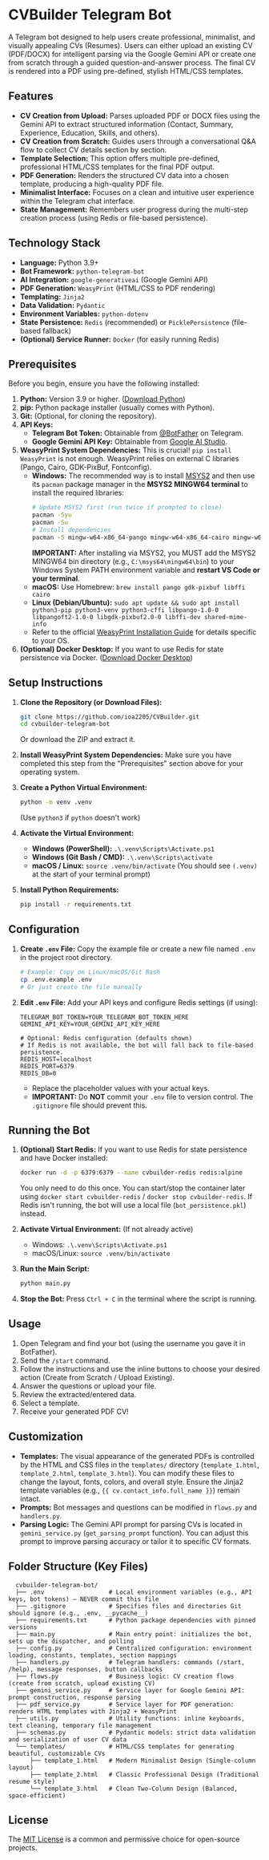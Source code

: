 # CVBuilder Telegram Bot

A Telegram bot designed to help users create professional, minimalist, and visually appealing CVs (Resumes). Users can either upload an existing CV (PDF/DOCX) for intelligent parsing via the Google Gemini API or create one from scratch through a guided question-and-answer process. The final CV is rendered into a PDF using pre-defined, stylish HTML/CSS templates.

## Features

*   **CV Creation from Upload:** Parses uploaded PDF or DOCX files using the Gemini API to extract structured information (Contact, Summary, Experience, Education, Skills, and others).
*   **CV Creation from Scratch:** Guides users through a conversational Q&A flow to collect CV details section by section.
*   **Template Selection:** This option offers multiple pre-defined, professional HTML/CSS templates for the final PDF output.
*   **PDF Generation:** Renders the structured CV data into a chosen template, producing a high-quality PDF file.
*   **Minimalist Interface:** Focuses on a clean and intuitive user experience within the Telegram chat interface.
*   **State Management:** Remembers user progress during the multi-step creation process (using Redis or file-based persistence).

## Technology Stack

*   **Language:** Python 3.9+
*   **Bot Framework:** `python-telegram-bot`
*   **AI Integration:** `google-generativeai` (Google Gemini API)
*   **PDF Generation:** `WeasyPrint` (HTML/CSS to PDF rendering)
*   **Templating:** `Jinja2`
*   **Data Validation:** `Pydantic`
*   **Environment Variables:** `python-dotenv`
*   **State Persistence:** `Redis` (recommended) or `PicklePersistence` (file-based fallback)
*   **(Optional) Service Runner:** `Docker` (for easily running Redis)

## Prerequisites

Before you begin, ensure you have the following installed:

1.  **Python:** Version 3.9 or higher. ([Download Python](https://www.python.org/downloads/))
2.  **pip:** Python package installer (usually comes with Python).
3.  **Git:** (Optional, for cloning the repository).
4.  **API Keys:**
    *   **Telegram Bot Token:** Obtainable from [@BotFather](https://t.me/BotFather) on Telegram.
    *   **Google Gemini API Key:** Obtainable from [Google AI Studio](https://aistudio.google.com/app/apikey).
5.  **WeasyPrint System Dependencies:** This is crucial! `pip install WeasyPrint` is not enough. WeasyPrint relies on external C libraries (Pango, Cairo, GDK-PixBuf, Fontconfig).
    *   **Windows:** The recommended way is to install [MSYS2](https://www.msys2.org/) and then use its `pacman` package manager in the **MSYS2 MINGW64 terminal** to install the required libraries:
        ```bash
        # Update MSYS2 first (run twice if prompted to close)
        pacman -Syu
        pacman -Su
        # Install dependencies
        pacman -S mingw-w64-x86_64-pango mingw-w64-x86_64-cairo mingw-w64-x86_64-gdk-pixbuf2 mingw-w64-x86_64-fontconfig
        ```
        **IMPORTANT:** After installing via MSYS2, you MUST add the MSYS2 MINGW64 bin directory (e.g., `C:\msys64\mingw64\bin`) to your Windows System PATH environment variable and **restart VS Code or your terminal**.
    *   **macOS:** Use Homebrew: `brew install pango gdk-pixbuf libffi cairo`
    *   **Linux (Debian/Ubuntu):** `sudo apt update && sudo apt install python3-pip python3-venv python3-cffi libpango-1.0-0 libpangoft2-1.0-0 libgdk-pixbuf2.0-0 libffi-dev shared-mime-info`
    *   Refer to the official [WeasyPrint Installation Guide](https://doc.courtbouillon.org/weasyprint/stable/first_steps.html#installation) for details specific to your OS.
6.  **(Optional) Docker Desktop:** If you want to use Redis for state persistence via Docker. ([Download Docker Desktop](https://www.docker.com/products/docker-desktop/))

## Setup Instructions

1.  **Clone the Repository (or Download Files):**
    ```bash
    git clone https://github.com/ioa2205/CVBuilder.git
    cd cvbuilder-telegram-bot
    ```
    Or download the ZIP and extract it.

2.  **Install WeasyPrint System Dependencies:** Make sure you have completed this step from the "Prerequisites" section above for your operating system.

3.  **Create a Python Virtual Environment:**
    ```bash
    python -m venv .venv
    ```
    (Use `python3` if `python` doesn't work)

4.  **Activate the Virtual Environment:**
    *   **Windows (PowerShell):** `.\.venv\Scripts\Activate.ps1`
    *   **Windows (Git Bash / CMD):** `.\.venv\Scripts\activate`
    *   **macOS / Linux:** `source .venv/bin/activate`
    (You should see `(.venv)` at the start of your terminal prompt)

5.  **Install Python Requirements:**
    ```bash
    pip install -r requirements.txt
    ```

## Configuration

1.  **Create `.env` File:** Copy the example file or create a new file named `.env` in the project root directory.
    ```bash
    # Example: Copy on Linux/macOS/Git Bash
    cp .env.example .env
    # Or just create the file manually
    ```

2.  **Edit `.env` File:** Add your API keys and configure Redis settings (if using):
    ```dotenv
    TELEGRAM_BOT_TOKEN=YOUR_TELEGRAM_BOT_TOKEN_HERE
    GEMINI_API_KEY=YOUR_GEMINI_API_KEY_HERE

    # Optional: Redis configuration (defaults shown)
    # If Redis is not available, the bot will fall back to file-based persistence.
    REDIS_HOST=localhost
    REDIS_PORT=6379
    REDIS_DB=0
    ```
    *   Replace the placeholder values with your actual keys.
    *   **IMPORTANT:** Do **NOT** commit your `.env` file to version control. The `.gitignore` file should prevent this.

## Running the Bot

1.  **(Optional) Start Redis:** If you want to use Redis for state persistence and have Docker installed:
    ```bash
    docker run -d -p 6379:6379 --name cvbuilder-redis redis:alpine
    ```
    You only need to do this once. You can start/stop the container later using `docker start cvbuilder-redis` / `docker stop cvbuilder-redis`. If Redis isn't running, the bot will use a local file (`bot_persistence.pkl`) instead.

2.  **Activate Virtual Environment:** (If not already active)
    *   Windows: `.\.venv\Scripts\Activate.ps1`
    *   macOS/Linux: `source .venv/bin/activate`

3.  **Run the Main Script:**
    ```bash
    python main.py
    ```

4.  **Stop the Bot:** Press `Ctrl + C` in the terminal where the script is running.

## Usage

1.  Open Telegram and find your bot (using the username you gave it in BotFather).
2.  Send the `/start` command.
3.  Follow the instructions and use the inline buttons to choose your desired action (Create from Scratch / Upload Existing).
4.  Answer the questions or upload your file.
5.  Review the extracted/entered data.
6.  Select a template.
7.  Receive your generated PDF CV!

## Customization

*   **Templates:** The visual appearance of the generated PDFs is controlled by the HTML and CSS files in the `templates/` directory (`template_1.html`, `template_2.html`, `template_3.html`). You can modify these files to change the layout, fonts, colors, and overall style. Ensure the Jinja2 template variables (e.g., `{{ cv.contact_info.full_name }}`) remain intact.
*   **Prompts:** Bot messages and questions can be modified in `flows.py` and `handlers.py`.
*   **Parsing Logic:** The Gemini API prompt for parsing CVs is located in `gemini_service.py` (`get_parsing_prompt` function). You can adjust this prompt to improve parsing accuracy or tailor it to specific CV formats.

## Folder Structure (Key Files)

      cvbuilder-telegram-bot/
      ├── .env                  # Local environment variables (e.g., API keys, bot tokens) — NEVER commit this file
      ├── .gitignore            # Specifies files and directories Git should ignore (e.g., .env, __pycache__)
      ├── requirements.txt      # Python package dependencies with pinned versions
      ├── main.py               # Main entry point: initializes the bot, sets up the dispatcher, and polling
      ├── config.py             # Centralized configuration: environment loading, constants, templates, section mappings
      ├── handlers.py           # Telegram handlers: commands (/start, /help), message responses, button callbacks
      ├── flows.py              # Business logic: CV creation flows (create from scratch, upload existing CV)
      ├── gemini_service.py     # Service layer for Google Gemini API: prompt construction, response parsing
      ├── pdf_service.py        # Service layer for PDF generation: renders HTML templates with Jinja2 + WeasyPrint
      ├── utils.py              # Utility functions: inline keyboards, text cleaning, temporary file management
      ├── schemas.py            # Pydantic models: strict data validation and serialization of user CV data
      └── templates/            # HTML/CSS templates for generating beautiful, customizable CVs
          ├── template_1.html   # Modern Minimalist Design (Single-column layout)
          ├── template_2.html   # Classic Professional Design (Traditional resume style)
          └── template_3.html   # Clean Two-Column Design (Balanced, space-efficient)


## License

The [MIT License](https://opensource.org/licenses/MIT) is a common and permissive choice for open-source projects.
